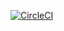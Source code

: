[![CircleCI](https://circleci.com/gh/aplotnikov/unit-test-misuses.svg?style=svg)](https://circleci.com/gh/aplotnikov/unit-test-misuses)